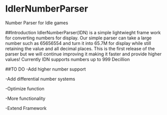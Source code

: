 # IdlerNumberParser
Number Parser for Idle games

##Introduction
IdlerNumberParser(IDN) is a simple lightwieght frame work for converting numbers for display. Our simple parser can take a large number such as 65656554 and turn it into 65.7M for display while still retaining the value and all decimal places. This is the first release of the parser but we will continue improving it making it faster and provide higher values! Currently IDN supports numbers up to 999 Decillion

##TO DO
-Add higher number support

-Add differential number systems

-Optimize function

-More functionality

-Extend Framework
